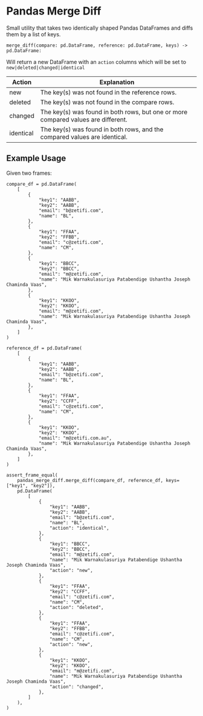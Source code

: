 # Pandas Merge Diff

Small utility that takes two identically shaped Pandas DataFrames and diffs them by a list of keys.

```
merge_diff(compare: pd.DataFrame, reference: pd.DataFrame, keys) -> pd.DataFrame:
```

Will return a new DataFrame with an `action` columns which will be set to `new|deleted|changed|identical`

| Action    | Explanation                                                                       |
| --------- | --------------------------------------------------------------------------------- |
| new       | The key(s) was not found in the reference rows.                                   |
| deleted   | The key(s) was not found in the compare rows.                                     |
| changed   | The key(s) was found in both rows, but one or more compared values are different. |
| identical | The key(s) was found in both rows, and the compared values are identical.         |

## Example Usage

Given two frames:

```
compare_df = pd.DataFrame(
    [
        {
            "key1": "AABB",
            "key2": "AABB",
            "email": "b@zetifi.com",
            "name": "BL",
        },
        {
            "key1": "FFAA",
            "key2": "FFBB",
            "email": "c@zetifi.com",
            "name": "CM",
        },
        {
            "key1": "BBCC",
            "key2": "BBCC",
            "email": "m@zetifi.com",
            "name": "Mik Warnakulasuriya Patabendige Ushantha Joseph Chaminda Vaas",
        },
        {
            "key1": "KKOO",
            "key2": "KKOO",
            "email": "m@zetifi.com",
            "name": "Mik Warnakulasuriya Patabendige Ushantha Joseph Chaminda Vaas",
        },
    ]
)

reference_df = pd.DataFrame(
    [
        {
            "key1": "AABB",
            "key2": "AABB",
            "email": "b@zetifi.com",
            "name": "BL",
        },
        {
            "key1": "FFAA",
            "key2": "CCFF",
            "email": "c@zetifi.com",
            "name": "CM",
        },
        {
            "key1": "KKOO",
            "key2": "KKOO",
            "email": "m@zetifi.com.au",
            "name": "Mik Warnakulasuriya Patabendige Ushantha Joseph Chaminda Vaas",
        },
    ]
)

assert_frame_equal(
    pandas_merge_diff.merge_diff(compare_df, reference_df, keys=["key1", "key2"]),
    pd.DataFrame(
        [
            {
                "key1": "AABB",
                "key2": "AABB",
                "email": "b@zetifi.com",
                "name": "BL",
                "action": "identical",
            },
            {
                "key1": "BBCC",
                "key2": "BBCC",
                "email": "m@zetifi.com",
                "name": "Mik Warnakulasuriya Patabendige Ushantha Joseph Chaminda Vaas",
                "action": "new",
            },
            {
                "key1": "FFAA",
                "key2": "CCFF",
                "email": "c@zetifi.com",
                "name": "CM",
                "action": "deleted",
            },
            {
                "key1": "FFAA",
                "key2": "FFBB",
                "email": "c@zetifi.com",
                "name": "CM",
                "action": "new",
            },
            {
                "key1": "KKOO",
                "key2": "KKOO",
                "email": "m@zetifi.com",
                "name": "Mik Warnakulasuriya Patabendige Ushantha Joseph Chaminda Vaas",
                "action": "changed",
            },
        ]
    ),
)
```
